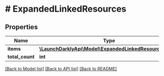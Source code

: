 # # ExpandedLinkedResources

## Properties

Name | Type | Description | Notes
------------ | ------------- | ------------- | -------------
**items** | [**\LaunchDarklyApi\Model\ExpandedLinkedResourcesItems**](ExpandedLinkedResourcesItems.md) |  |
**total_count** | **int** |  |

[[Back to Model list]](../../README.md#models) [[Back to API list]](../../README.md#endpoints) [[Back to README]](../../README.md)

